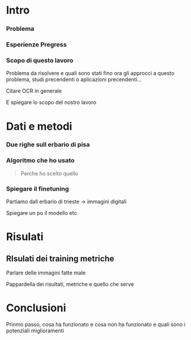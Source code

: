 # Intro

### Problema

### Esperienze Pregress

### Scopo di questo lavoro

Problema da risolvere e quali sono stati fino ora gli approcci a questo problema, studi precendenti o aplicazioni precendenti...

Citare OCR in generale

E spiegare lo scopo del nostro lavoro

# Dati e metodi

### Due righe sull erbario di pisa

### Algoritmo che ho usato

> Perche ho scelto quello

### Spiegare il finetuning

Partiamo dall erbario di trieste -> immagini digitali

Spiegare un po il modello etc

# Risulati

## RIsulati dei training metriche

Parlare delle immagini fatte male

Pappardella dei risultati, metriche e quello che serve

# Conclusioni

Prinmo passo, cosa ha funzionato e cosa non ha funzionato e quali sono i potenziali miglioramenti
